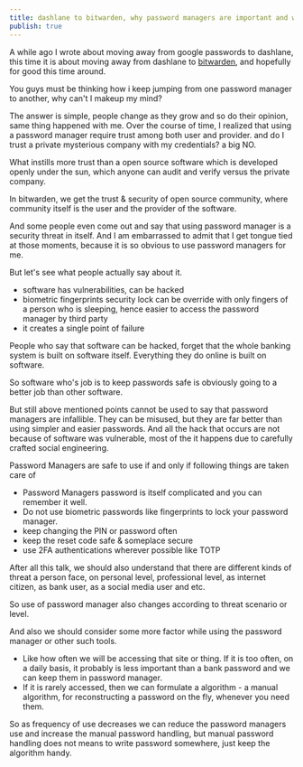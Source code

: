 ```yaml
---
title: dashlane to bitwarden, why password managers are important and when
publish: true
---
```

A while ago I wrote about moving away from google passwords to dashlane, this time it is about moving away from dashlane to [bitwarden](https://bitwarden.com/), and hopefully for good this time around.

You guys must be thinking how i keep jumping from one password manager to another, why can't I makeup my mind?

The answer is simple, people change as they grow and so do their opinion, same thing happened with me. Over the course of time, I realized that using a password manager require trust among both user and provider. and do I trust a private mysterious company with my credentials? a big NO.

What instills more trust than a open source software which is developed openly under the sun, which anyone can audit and verify versus the private company.

In bitwarden, we get the trust & security of open source community, where community itself is the user and the provider of the software.

And some people even come out and say that using password manager is a security threat in itself. And I am embarrassed to admit that I get tongue tied at those moments, because it is so obvious to use password managers for me.

But let's see what people actually say about it.
- software has vulnerabilities, can be hacked
- biometric fingerprints security lock can be override with only fingers of a person who is sleeping, hence easier to access the password manager by third party
- it creates a single point of failure

People who say that software can be hacked, forget that the whole banking system is built on software itself. Everything they do online is built on software.

So software who's job is to keep passwords safe is obviously going to a better job than other software.

But still above mentioned points cannot be used to say that password managers are infallible. They can be misused, but they are far better than using simpler and easier passwords. And all the hack that occurs are not because of software was vulnerable, most of the it happens due to carefully crafted social engineering.

Password Managers are safe to use if and only if following things are taken care of
- Password Managers password is itself complicated and you can remember it well.
- Do not use biometric passwords like fingerprints to lock your password manager.
- keep changing the PIN or password often
- keep the reset code safe & someplace secure
- use 2FA authentications wherever possible like TOTP

After all this talk, we should also understand that there are different kinds of threat a person face, on personal level, professional level, as internet citizen, as bank user, as a social media user and etc. 

So use of password manager also changes according to threat scenario or level.

And also we should consider some more factor while using the password manager or other such tools. 
- Like how often we will be accessing that site or thing. If it is too often, on a daily basis, it probably is less important than a bank password and we can keep them in password manager.
- If it is rarely accessed, then we can formulate a algorithm - a manual algorithm, for reconstructing a password on the fly, whenever you need them.

So as frequency of use decreases we can reduce the password managers use and increase the manual password handling, but manual password handling does not means to write password somewhere, just keep the algorithm handy.
